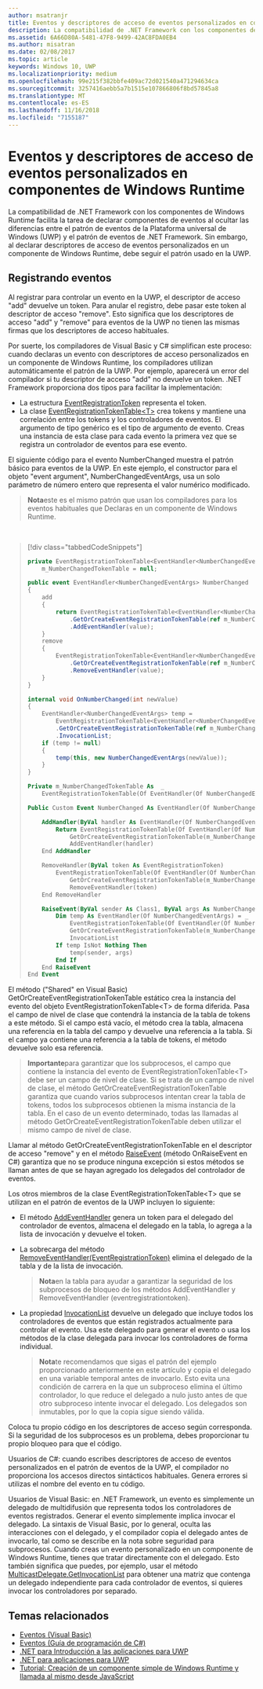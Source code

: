 ```yaml
---
author: msatranjr
title: Eventos y descriptores de acceso de eventos personalizados en componentes de Windows Runtime
description: La compatibilidad de .NET Framework con los componentes de Windows Runtime facilita la tarea de declarar componentes de eventos al ocultar las diferencias entre el patrón de eventos de la plataforma universal de Windows (UWP) y el patrón de eventos de .NET Framework.
ms.assetid: 6A66D80A-5481-47F8-9499-42AC8FDA0EB4
ms.author: misatran
ms.date: 02/08/2017
ms.topic: article
keywords: Windows 10, UWP
ms.localizationpriority: medium
ms.openlocfilehash: 99e215f382bbfe409ac72d021540a471294634ca
ms.sourcegitcommit: 3257416aebb5a7b1515e107866806f8bd57845a8
ms.translationtype: MT
ms.contentlocale: es-ES
ms.lasthandoff: 11/16/2018
ms.locfileid: "7155187"
---
```

# <a name="custom-events-and-event-accessors-in-windows-runtime-components"></a>Eventos y descriptores de acceso de eventos personalizados en componentes de Windows Runtime



La compatibilidad de .NET Framework con los componentes de Windows Runtime facilita la tarea de declarar componentes de eventos al ocultar las diferencias entre el patrón de eventos de la Plataforma universal de Windows (UWP) y el patrón de eventos de .NET Framework. Sin embargo, al declarar descriptores de acceso de eventos personalizados en un componente de Windows Runtime, debe seguir el patrón usado en la UWP.

## <a name="registering-events"></a>Registrando eventos


Al registrar para controlar un evento en la UWP, el descriptor de acceso "add" devuelve un token. Para anular el registro, debe pasar este token al descriptor de acceso "remove". Esto significa que los descriptores de acceso "add" y "remove" para eventos de la UWP no tienen las mismas firmas que los descriptores de acceso habituales.

Por suerte, los compiladores de Visual Basic y C# simplifican este proceso: cuando declaras un evento con descriptores de acceso personalizados en un componente de Windows Runtime, los compiladores utilizan automáticamente el patrón de la UWP. Por ejemplo, aparecerá un error del compilador si tu descriptor de acceso "add" no devuelve un token. .NET Framework proporciona dos tipos para facilitar la implementación:

-   La estructura [EventRegistrationToken](https://msdn.microsoft.com/library/windows/apps/windows.foundation.eventregistrationtoken.aspx) representa el token.
-   La clase [EventRegistrationTokenTable&lt;T&gt;](https://msdn.microsoft.com/library/hh138412.aspx) crea tokens y mantiene una correlación entre los tokens y los controladores de eventos. El argumento de tipo genérico es el tipo de argumento de evento. Creas una instancia de esta clase para cada evento la primera vez que se registra un controlador de eventos para ese evento.

El siguiente código para el evento NumberChanged muestra el patrón básico para eventos de la UWP. En este ejemplo, el constructor para el objeto "event argument", NumberChangedEventArgs, usa un solo parámetro de número entero que representa el valor numérico modificado.

> **Nota**este es el mismo patrón que usan los compiladores para los eventos habituales que Declaras en un componente de Windows Runtime.

 
> [!div class="tabbedCodeSnippets"]
> ```csharp
> private EventRegistrationTokenTable<EventHandler<NumberChangedEventArgs>>
>     m_NumberChangedTokenTable = null;
>
> public event EventHandler<NumberChangedEventArgs> NumberChanged
> {
>     add
>     {
>         return EventRegistrationTokenTable<EventHandler<NumberChangedEventArgs>>
>             .GetOrCreateEventRegistrationTokenTable(ref m_NumberChangedTokenTable)
>             .AddEventHandler(value);
>     }
>     remove
>     {
>         EventRegistrationTokenTable<EventHandler<NumberChangedEventArgs>>
>             .GetOrCreateEventRegistrationTokenTable(ref m_NumberChangedTokenTable)
>             .RemoveEventHandler(value);
>     }
> }
>
> internal void OnNumberChanged(int newValue)
> {
>     EventHandler<NumberChangedEventArgs> temp =
>         EventRegistrationTokenTable<EventHandler<NumberChangedEventArgs>>
>         .GetOrCreateEventRegistrationTokenTable(ref m_NumberChangedTokenTable)
>         .InvocationList;
>     if (temp != null)
>     {
>         temp(this, new NumberChangedEventArgs(newValue));
>     }
> }
> ```
> ```vb
> Private m_NumberChangedTokenTable As  _
>     EventRegistrationTokenTable(Of EventHandler(Of NumberChangedEventArgs))
>
> Public Custom Event NumberChanged As EventHandler(Of NumberChangedEventArgs)
>
>     AddHandler(ByVal handler As EventHandler(Of NumberChangedEventArgs))
>         Return EventRegistrationTokenTable(Of EventHandler(Of NumberChangedEventArgs)).
>             GetOrCreateEventRegistrationTokenTable(m_NumberChangedTokenTable).
>             AddEventHandler(handler)
>     End AddHandler
>
>     RemoveHandler(ByVal token As EventRegistrationToken)
>         EventRegistrationTokenTable(Of EventHandler(Of NumberChangedEventArgs)).
>             GetOrCreateEventRegistrationTokenTable(m_NumberChangedTokenTable).
>             RemoveEventHandler(token)
>     End RemoveHandler
>
>     RaiseEvent(ByVal sender As Class1, ByVal args As NumberChangedEventArgs)
>         Dim temp As EventHandler(Of NumberChangedEventArgs) = _
>             EventRegistrationTokenTable(Of EventHandler(Of NumberChangedEventArgs)).
>             GetOrCreateEventRegistrationTokenTable(m_NumberChangedTokenTable).
>             InvocationList
>         If temp IsNot Nothing Then
>             temp(sender, args)
>         End If
>     End RaiseEvent
> End Event
> ```

El método ("Shared" en Visual Basic) GetOrCreateEventRegistrationTokenTable estático crea la instancia del evento del objeto EventRegistrationTokenTable&lt;T&gt; de forma diferida. Pasa el campo de nivel de clase que contendrá la instancia de la tabla de tokens a este método. Si el campo está vacío, el método crea la tabla, almacena una referencia en la tabla del campo y devuelve una referencia a la tabla. Si el campo ya contiene una referencia a la tabla de tokens, el método devuelve solo esa referencia.

> **Importante**para garantizar que los subprocesos, el campo que contiene la instancia del evento de EventRegistrationTokenTable&lt;T&gt; debe ser un campo de nivel de clase. Si se trata de un campo de nivel de clase, el método GetOrCreateEventRegistrationTokenTable garantiza que cuando varios subprocesos intentan crear la tabla de tokens, todos los subprocesos obtienen la misma instancia de la tabla. En el caso de un evento determinado, todas las llamadas al método GetOrCreateEventRegistrationTokenTable deben utilizar el mismo campo de nivel de clase.

Llamar al método GetOrCreateEventRegistrationTokenTable en el descriptor de acceso "remove" y en el método [RaiseEvent](https://msdn.microsoft.com/library/fwd3bwed.aspx) (método OnRaiseEvent en C#) garantiza que no se produce ninguna excepción si estos métodos se llaman antes de que se hayan agregado los delegados del controlador de eventos.

Los otros miembros de la clase EventRegistrationTokenTable&lt;T&gt; que se utilizan en el patrón de eventos de la UWP incluyen lo siguiente:

-   El método [AddEventHandler](https://msdn.microsoft.com/library/hh138458.aspx) genera un token para el delegado del controlador de eventos, almacena el delegado en la tabla, lo agrega a la lista de invocación y devuelve el token.
-   La sobrecarga del método [RemoveEventHandler(EventRegistrationToken)](https://msdn.microsoft.com/library/hh138425.aspx) elimina el delegado de la tabla y de la lista de invocación.

    >**Nota**en la tabla para ayudar a garantizar la seguridad de los subprocesos de bloqueo de los métodos AddEventHandler y RemoveEventHandler (eventregistrationtoken).

-   La propiedad [InvocationList](https://msdn.microsoft.com/library/hh138465.aspx) devuelve un delegado que incluye todos los controladores de eventos que están registrados actualmente para controlar el evento. Usa este delegado para generar el evento o usa los métodos de la clase delegada para invocar los controladores de forma individual.

    >**Nota**te recomendamos que sigas el patrón del ejemplo proporcionado anteriormente en este artículo y copia el delegado en una variable temporal antes de invocarlo. Esto evita una condición de carrera en la que un subproceso elimina el último controlador, lo que reduce el delegado a nulo justo antes de que otro subproceso intente invocar el delegado. Los delegados son inmutables, por lo que la copia sigue siendo válida.

Coloca tu propio código en los descriptores de acceso según corresponda. Si la seguridad de los subprocesos es un problema, debes proporcionar tu propio bloqueo para que el código.

Usuarios de C#: cuando escribes descriptores de acceso de eventos personalizados en el patrón de eventos de la UWP, el compilador no proporciona los accesos directos sintácticos habituales. Genera errores si utilizas el nombre del evento en tu código.

Usuarios de Visual Basic: en .NET Framework, un evento es simplemente un delegado de multidifusión que representa todos los controladores de eventos registrados. Generar el evento simplemente implica invocar el delegado. La sintaxis de Visual Basic, por lo general, oculta las interacciones con el delegado, y el compilador copia el delegado antes de invocarlo, tal como se describe en la nota sobre seguridad para subprocesos. Cuando creas un evento personalizado en un componente de Windows Runtime, tienes que tratar directamente con el delegado. Esto también significa que puedes, por ejemplo, usar el método [MulticastDelegate.GetInvocationList](https://msdn.microsoft.com/library/system.multicastdelegate.getinvocationlist.aspx) para obtener una matriz que contenga un delegado independiente para cada controlador de eventos, si quieres invocar los controladores por separado.

## <a name="related-topics"></a>Temas relacionados

* [Eventos (Visual Basic)](https://msdn.microsoft.com/library/ms172877.aspx)
* [Eventos (Guía de programación de C#)](https://msdn.microsoft.com/library/awbftdfh.aspx)
* [.NET para Introducción a las aplicaciones para UWP](https://msdn.microsoft.com/library/windows/apps/xaml/br230302.aspx)
* [.NET para aplicaciones para UWP](https://msdn.microsoft.com/library/windows/apps/xaml/mt185501.aspx)
* [Tutorial: Creación de un componente simple de Windows Runtime y llamada al mismo desde JavaScript](walkthrough-creating-a-simple-windows-runtime-component-and-calling-it-from-javascript.md)
